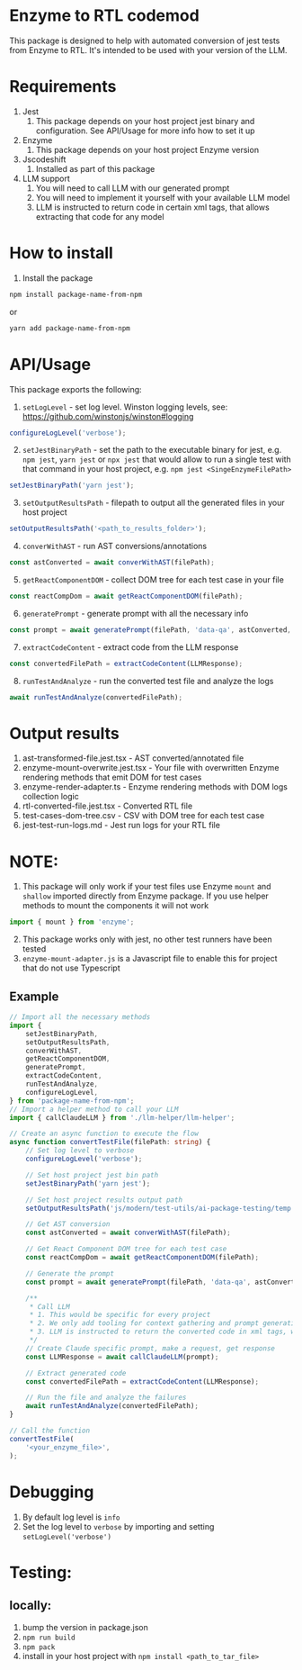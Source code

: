 # Enzyme to RTL codemod
This package is designed to help with automated conversion of jest tests from Enzyme to RTL. It's intended to be used with your version of the LLM.

# Requirements 
1. Jest
    1. This package depends on your host project jest binary and configuration. See API/Usage for more info how to set it up
2. Enzyme
    1. This package depends on your host project Enzyme version
3. Jscodeshift
    1. Installed as part of this package
4. LLM support
    1. You will need to call LLM with our generated prompt
    2. You will need to implement it yourself with your available LLM model
    3. LLM is instructed to return code in certain xml tags, that allows extracting that code for any model

# How to install
1. Install the package
```bash
npm install package-name-from-npm
```
or
``` bash
yarn add package-name-from-npm
```
# API/Usage
This package exports the following:
1. `setLogLevel` - set log level. Winston logging levels, see: https://github.com/winstonjs/winston#logging
```ts
configureLogLevel('verbose');
```
2. `setJestBinaryPath` - set the path to the executable binary for jest, e.g. `npm jest`, `yarn jest` or `npx jest` that would allow to run a single test with that command in your host project, e.g. `npm jest <SingeEnzymeFilePath>`
```ts
setJestBinaryPath('yarn jest');
```
3. `setOutputResultsPath` - filepath to output all the generated files in your host project
```ts
setOutputResultsPath('<path_to_results_folder>');
```
4. `converWithAST` - run AST conversions/annotations
```ts
const astConverted = await converWithAST(filePath);
```
5. `getReactComponentDOM` - collect DOM tree for each test case in your file
```ts
const reactCompDom = await getReactComponentDOM(filePath);
```
6. `generatePrompt` - generate prompt with all the necessary info
```ts
const prompt = await generatePrompt(filePath, 'data-qa', astConverted, reactCompDom);
```
7. `extractCodeContent` - extract code from the LLM response
```ts
const convertedFilePath = extractCodeContent(LLMResponse);
```
8. `runTestAndAnalyze` - run the converted test file and analyze the logs
```ts
await runTestAndAnalyze(convertedFilePath);
```

# Output results
1. ast-transformed-file.jest.tsx - AST converted/annotated file
2. enzyme-mount-overwrite.jest.tsx - Your file with overwritten Enzyme rendering methods that emit DOM for test cases 
3. enzyme-render-adapter.ts - Enzyme rendering methods with DOM logs collection logic
4. rtl-converted-file.jest.tsx - Converted RTL file
5. test-cases-dom-tree.csv - CSV with DOM tree for each test case
6. jest-test-run-logs.md - Jest run logs for your RTL file

# NOTE:
1. This package will only work if your test files use Enzyme `mount` and `shallow` imported directly from Enzyme package. If you use helper methods to mount the components it will not work
```ts
import { mount } from 'enzyme';
```
2. This package works only with jest, no other test runners have been tested
3. `enzyme-mount-adapter.js` is a Javascript file to enable this for project that do not use Typescript

## Example
```ts
// Import all the necessary methods
import {
	setJestBinaryPath,
	setOutputResultsPath,
	converWithAST,
	getReactComponentDOM,
	generatePrompt,
	extractCodeContent,
	runTestAndAnalyze,
	configureLogLevel,
} from 'package-name-from-npm';
// Import a helper method to call your LLM
import { callClaudeLLM } from './llm-helper/llm-helper';

// Create an async function to execute the flow
async function convertTestFile(filePath: string) {
	// Set log level to verbose
	configureLogLevel('verbose');

	// Set host project jest bin path
	setJestBinaryPath('yarn jest');

	// Set host project results output path
	setOutputResultsPath('js/modern/test-utils/ai-package-testing/temp');

	// Get AST conversion
	const astConverted = await converWithAST(filePath);

	// Get React Component DOM tree for each test case
	const reactCompDom = await getReactComponentDOM(filePath);

	// Generate the prompt
	const prompt = await generatePrompt(filePath, 'data-qa', astConverted, reactCompDom);

	/**
	 * Call LLM
	 * 1. This would be specific for every project
	 * 2. We only add tooling for context gathering and prompt generation
     * 3. LLM is instructed to return the converted code in xml tags, which should work with any LLM model
	 */
	// Create Claude specific prompt, make a request, get response
	const LLMResponse = await callClaudeLLM(prompt);

	// Extract generated code
	const convertedFilePath = extractCodeContent(LLMResponse);

	// Run the file and analyze the failures
	await runTestAndAnalyze(convertedFilePath);
}

// Call the function
convertTestFile(
	'<your_enzyme_file>',
);
```

# Debugging
1. By default log level is `info`
2. Set the log level to `verbose` by importing and setting `setLogLevel('verbose')`


# Testing:
## locally:
1. bump the version in package.json
1. `npm run build`
1. `npm pack`
1. install in your host project with `npm install <path_to_tar_file>`
